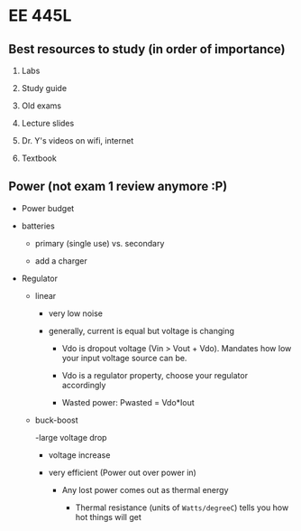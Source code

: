 # EE 445L

## Best resources to study (in order of importance)

1. Labs

2. Study guide

3. Old exams

4. Lecture slides

5. Dr. Y's videos on wifi, internet

6. Textbook

## Power (not exam 1 review anymore :P)

- Power budget

- batteries

    - primary (single use) vs. secondary

    - add a charger

- Regulator

    - linear

        - very low noise

        - generally, current is equal but voltage is changing

            - Vdo is dropout voltage (Vin > Vout + Vdo). Mandates how low your
              input voltage source can be.

            - Vdo is a regulator property, choose your regulator accordingly

            - Wasted power: Pwasted = Vdo*Iout

    - buck-boost

        -large voltage drop

        - voltage increase

        - very efficient (Power out over power in)

            - Any lost power comes out as thermal energy

                - Thermal resistance (units of `Watts/degreeC`) tells you how
                  hot things will get



